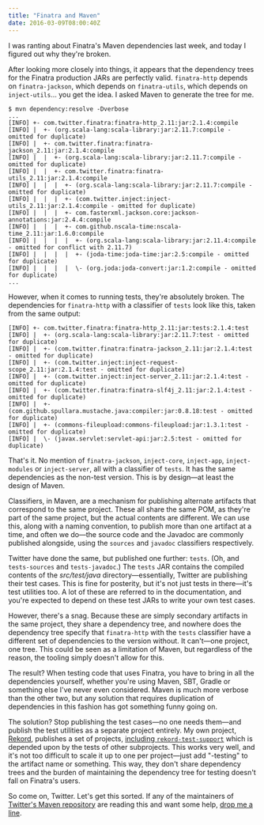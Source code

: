 ```yaml
---
title: "Finatra and Maven"
date: 2016-03-09T08:00:40Z
---
```


I was ranting about Finatra's Maven dependencies last week, and today I figured out why they're broken.

<!--more-->

After looking more closely into things, it appears that the dependency trees for the Finatra production JARs are perfectly valid. `finatra-http` depends on `finatra-jackson`, which depends on `finatra-utils`, which depends on `inject-utils`… you get the idea. I asked Maven to generate the tree for me.

    $ mvn dependency:resolve -Dverbose
    ...
    [INFO] +- com.twitter.finatra:finatra-http_2.11:jar:2.1.4:compile
    [INFO] |  +- (org.scala-lang:scala-library:jar:2.11.7:compile - omitted for duplicate)
    [INFO] |  +- com.twitter.finatra:finatra-jackson_2.11:jar:2.1.4:compile
    [INFO] |  |  +- (org.scala-lang:scala-library:jar:2.11.7:compile - omitted for duplicate)
    [INFO] |  |  +- com.twitter.finatra:finatra-utils_2.11:jar:2.1.4:compile
    [INFO] |  |  |  +- (org.scala-lang:scala-library:jar:2.11.7:compile - omitted for duplicate)
    [INFO] |  |  |  +- (com.twitter.inject:inject-utils_2.11:jar:2.1.4:compile - omitted for duplicate)
    [INFO] |  |  |  +- com.fasterxml.jackson.core:jackson-annotations:jar:2.4.4:compile
    [INFO] |  |  |  +- com.github.nscala-time:nscala-time_2.11:jar:1.6.0:compile
    [INFO] |  |  |  |  +- (org.scala-lang:scala-library:jar:2.11.4:compile - omitted for conflict with 2.11.7)
    [INFO] |  |  |  |  +- (joda-time:joda-time:jar:2.5:compile - omitted for duplicate)
    [INFO] |  |  |  |  \- (org.joda:joda-convert:jar:1.2:compile - omitted for duplicate)
    ...

However, when it comes to running tests, they're absolutely broken. The dependencies for `finatra-http` with a classifier of `tests` look like this, taken from the same output:

    [INFO] +- com.twitter.finatra:finatra-http_2.11:jar:tests:2.1.4:test
    [INFO] |  +- (org.scala-lang:scala-library:jar:2.11.7:test - omitted for duplicate)
    [INFO] |  +- (com.twitter.finatra:finatra-jackson_2.11:jar:2.1.4:test - omitted for duplicate)
    [INFO] |  +- (com.twitter.inject:inject-request-scope_2.11:jar:2.1.4:test - omitted for duplicate)
    [INFO] |  +- (com.twitter.inject:inject-server_2.11:jar:2.1.4:test - omitted for duplicate)
    [INFO] |  +- (com.twitter.finatra:finatra-slf4j_2.11:jar:2.1.4:test - omitted for duplicate)
    [INFO] |  +- (com.github.spullara.mustache.java:compiler:jar:0.8.18:test - omitted for duplicate)
    [INFO] |  +- (commons-fileupload:commons-fileupload:jar:1.3.1:test - omitted for duplicate)
    [INFO] |  \- (javax.servlet:servlet-api:jar:2.5:test - omitted for duplicate)

That's it. No mention of `finatra-jackson`, `inject-core`, `inject-app`, `inject-modules` or `inject-server`, all with a classifier of `tests`. It has the same dependencies as the non-test version. This is by design—at least the design of Maven.

Classifiers, in Maven, are a mechanism for publishing alternate artifacts that correspond to the same project. These all share the same POM, as they're part of the same project, but the actual contents are different. We can use this, along with a naming convention, to publish more than one artifact at a time, and often we do—the source code and the Javadoc are commonly published alongside, using the `sources` and `javadoc` classifiers respectively.

Twitter have done the same, but published one further: `tests`. (Oh, and `tests-sources` and `tests-javadoc`.) The `tests` JAR contains the compiled contents of the *src/test/java* directory—essentially, Twitter are publishing their test cases. This is fine for posterity, but it's not just tests in there—it's test utilities too. A lot of these are referred to in the documentation, and you're expected to depend on these test JARs to write your own test cases.

However, there's a snag. Because these are simply secondary artifacts in the same project, they share a dependency tree, and nowhere does the dependency tree specify that `finatra-http` with the `tests` classifier have a different set of dependencies to the version without. It can't—one project, one tree. This could be seen as a limitation of Maven, but regardless of the reason, the tooling simply doesn't allow for this.

The result? When testing code that uses Finatra, you have to bring in all the dependencies yourself, whether you're using Maven, SBT, Gradle or something else I've never even considered. Maven is much more verbose than the other two, but any solution that requires duplication of dependencies in this fashion has got something funny going on.

The solution? Stop publishing the test cases—no one needs them—and publish the test utilities as a separate project entirely. My own project, [Rekord][], publishes a set of projects, [including `rekord-test-support`][Rekord on Maven Central] which is depended upon by the tests of other subprojects. This works very well, and it's not too difficult to scale it up to one per project—just add "-testing" to the artifact name or something. This way, they don't share dependency trees and the burden of maintaining the dependency tree for testing doesn't fall on Finatra's users.

So come on, Twitter. Let's get this sorted. If any of the maintainers of [Twitter's Maven repository][] are reading this and want some help, [drop me a line][@SamirTalwar].

[Rekord]: https://github.com/SamirTalwar/Rekord
[Rekord on Maven Central]: https://search.maven.org/#search|ga|1|g%3A%22com.noodlesandwich%22%20rekord
[Twitter's Maven repository]: https://maven.twttr.com/
[@SamirTalwar]: https://twitter.com/SamirTalwar
